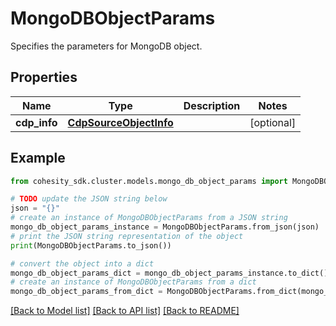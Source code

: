 # MongoDBObjectParams

Specifies the parameters for MongoDB object.

## Properties

Name | Type | Description | Notes
------------ | ------------- | ------------- | -------------
**cdp_info** | [**CdpSourceObjectInfo**](CdpSourceObjectInfo.md) |  | [optional] 

## Example

```python
from cohesity_sdk.cluster.models.mongo_db_object_params import MongoDBObjectParams

# TODO update the JSON string below
json = "{}"
# create an instance of MongoDBObjectParams from a JSON string
mongo_db_object_params_instance = MongoDBObjectParams.from_json(json)
# print the JSON string representation of the object
print(MongoDBObjectParams.to_json())

# convert the object into a dict
mongo_db_object_params_dict = mongo_db_object_params_instance.to_dict()
# create an instance of MongoDBObjectParams from a dict
mongo_db_object_params_from_dict = MongoDBObjectParams.from_dict(mongo_db_object_params_dict)
```
[[Back to Model list]](../README.md#documentation-for-models) [[Back to API list]](../README.md#documentation-for-api-endpoints) [[Back to README]](../README.md)


